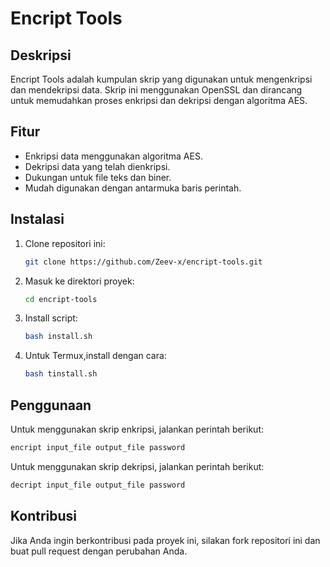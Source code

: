 # Encript Tools

## Deskripsi
Encript Tools adalah kumpulan skrip yang digunakan untuk mengenkripsi dan mendekripsi data. Skrip ini menggunakan OpenSSL dan dirancang untuk memudahkan proses enkripsi dan dekripsi dengan algoritma AES.

## Fitur
- Enkripsi data menggunakan algoritma AES.
- Dekripsi data yang telah dienkripsi.
- Dukungan untuk file teks dan biner.
- Mudah digunakan dengan antarmuka baris perintah.

## Instalasi
1. Clone repositori ini:
    ```bash
    git clone https://github.com/Zeev-x/encript-tools.git
    ```
2. Masuk ke direktori proyek:
    ```bash
    cd encript-tools
    ```
3. Install script:
    ```bash
    bash install.sh
    ```
4. Untuk Termux,install dengan cara:
    ```bash
    bash tinstall.sh
    ```

## Penggunaan
Untuk menggunakan skrip enkripsi, jalankan perintah berikut:
```bash
encript input_file output_file password
```
Untuk menggunakan skrip dekripsi, jalankan perintah berikut:
```bash
decript input_file output_file password
```

## Kontribusi
Jika Anda ingin berkontribusi pada proyek ini, silakan fork repositori ini dan buat pull request dengan perubahan Anda.
